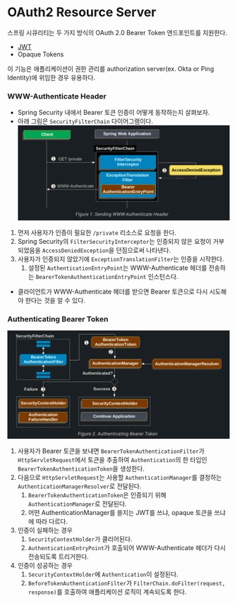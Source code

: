 # OAuth2 Resource Server

스프링 시큐리티는 두 가지 방식의 OAuth 2.0 Bearer Token 엔드포인트를 지원한다.
- [JWT](jwt.md)
- Opaque Tokens

이 기능은 애플리케이션이 권한 관리를 authorization server(ex. Okta or Ping Identity)에 위임한 경우 유용하다.

### WWW-Authenticate Header

- Spring Security 내에서 Bearer 토큰 인증이 어떻게 동작하는지 살펴보자.
- 아래 그림은 `SecurityFilterChain` 다이어그램이다.
![img.png](../../../../../../image/www-authentication.png)

1. 먼저 사용자가 인증이 필요한 `/private` 리소스로 요청을 한다.
2. Spring Security의 `FilterSecurityInterceptor`는 인증되지 않은 요청이 거부되었음을 `AccessDeniedException`을 던짐으로써 나타낸다.
3. 사용자가 인증되지 않았기에 `ExceptionTranslationFilter`는 인증을 시작한다.
    1. 설정된 `AuthenticationEntryPoint`는 WWW-Authenticate 헤더를 전송하는 `BearerTokenAuthenticationEntryPoint` 인스턴스다.
- 클라이언트가 WWW-Authenticate 헤더를 받으면 Bearer 토큰으로 다시 시도해야 한다는 것을 알 수 있다.

### Authenticating Bearer Token
![img.png](../../../../../../image/authentication-bearertoken.png)
1. 사용자가 Bearer 토큰을 보내면 `BearerTokenAuthenticationFilter`가 `HttpServletRequest`에서 토큰을 추출하여 `Authentication`의 한 타입인 `BearerTokenAuthenticationToken`을 생성한다.
2. 다음으로 `HttpServletRequest`는 사용할 `AuthenticationManager`를 결정하는 `AuthenticationManagerResolver`로 전달된다.
    1. `BearerTokenAuthenticationToken`은 인증되기 위해 `AuthenticationManager`로 전달된다.
    2. 어떤 AuthenticationManager를 쓸지는 JWT를 쓰냐, opaque 토큰을 쓰냐에 따라 다르다.
3. 인증이 실패하는 경우
    1. `SecurityContextHolder`가 클리어된다.
    2. `AuthenticationEntryPoint`가 호출되어 WWW-Authenticate 헤더가 다시 전송되도록 트리거한다.
4. 인증이 성공하는 경우
    1. `SecurityContextHolder`에 `Authentication`이 설정된다.
    2. `BeforeTokenAuthenticationFilter`가 `FilterChain.doFilter(request, response)`를 호출하여 애플리케이션 로직이 계속되도록 한다.
